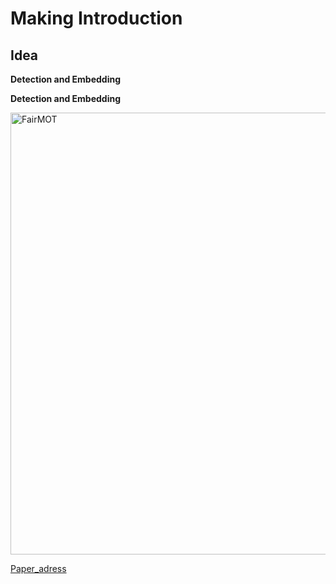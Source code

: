 Making Introduction
===

Idea
---

**Detection and Embedding**

**Detection and Embedding**

<img width="707" alt="FairMOT" src="https://user-images.githubusercontent.com/73418195/122189832-d73d5e80-cec3-11eb-8b32-95ef7c8ea3b1.png">

[Paper_adress](https://arxiv.org/abs/2004.01888)

